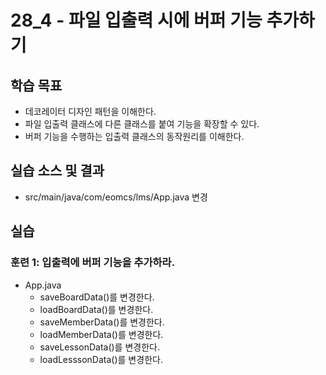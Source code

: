# 28_4 - 파일 입출력 시에 버퍼 기능 추가하기

## 학습 목표 

- 데코레이터 디자인 패턴을 이해한다.
- 파일 입출력 클래스에 다른 클래스를 붙여 기능을 확장할 수 있다.
- 버퍼 기능을 수행하는 입출력 클래스의 동작원리를 이해한다.

## 실습 소스 및 결과

- src/main/java/com/eomcs/lms/App.java 변경
  
## 실습  

### 훈련 1: 입출력에 버퍼 기능을 추가하라.

- App.java 
  - saveBoardData()를 변경한다.
  - loadBoardData()를 변경한다.
  - saveMemberData()를 변경한다.
  - loadMemberData()를 변경한다.
  - saveLessonData()를 변경한다.
  - loadLesssonData()를 변경한다.

